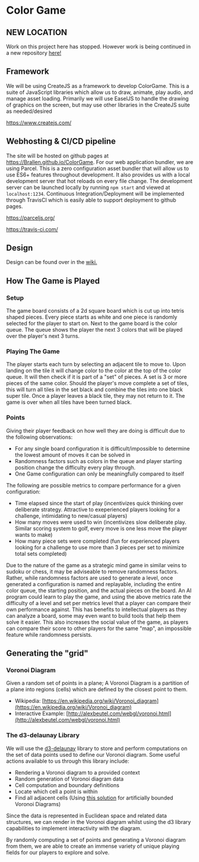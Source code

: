 # Color Game

## NEW LOCATION
Work on this project here has stopped. However work is being continued in a new repository [here!](https://github.com/banio-co/ColorGame)

## Framework

We will be using CreateJS as a framework to develop ColorGame. This is a suite of JavaScript libraries which allow us to draw, animate, play audio, and manage asset loading. Primarily we will use EaselJS to handle the drawing of graphics on the screen,
but may use other libraries in the CreateJS suite as needed/desired

https://www.createjs.com/

## Webhosting & CI/CD pipeline

The site will be hosted on github pages at https://Brallen.github.io/ColorGame. For our web application bundler, we are using Parcel. This is a zero configuration asset bundler that will allow us to use ES6+ features throughout development. It also provides us with a local development server that hot reloads on every file change. The development server can be launched locally by running `npm start` and viewed at `localhost:1234`. Continuous Integration/Deployment will be implemented through TravisCI which is easily able to support deployment to github pages.

https://parceljs.org/

https://travis-ci.com/

## Design
Design can be found over in the [wiki.](https://github.com/Brallen/ColorGame/wiki/Design)

## How The Game is Played

### Setup
The game board consists of a 2d square board which is cut up into tetris shaped pieces. Every piece starts as white and one piece is randomly selected for the player to start on.
Next to the game board is the color queue. The queue shows the player the next 3 colors that will be played over the player's next 3 turns.

### Playing The Game
The player starts each turn by selecting an adjacent tile to move to. Upon landing on the tile it will change color to the color at the top of the color queue. It will then check if it is part of a "set" of pieces. A set is 3 or more pieces of the same color.
Should the player's move complete a set of tiles, this will turn all tiles in the set black and combine the tiles into one black super tile. Once a player leaves a black tile, they may not return to it. The game is over when all tiles have been turned black.

### Points
Giving their player feedback on how well they are doing is difficult due to the following observations:

- For any single board configuration it is difficult/impossible to determine the lowest amount of moves it can be solved in
- Randomness factors such as colors in the queue and player starting position change the difficulty every play through.
- One Game configuration can only be meaningfully compared to itself

The following are possible metrics to compare performance for a given configuration:

- Time elapsed since the start of play (incentivizes quick thinking over deliberate strategy. Attractive to exeperienced players looking for a challenge, intimidating to new/casual players)
- How many moves were used to win (incentivizes slow deliberate play. Similar scoring system to golf, every move is one less move the player wants to make)
- How many piece sets were completed (fun for experienced players looking for a challenge to use more than 3 pieces per set to minimize total sets completed)

Due to the nature of the game as a strategic mind game in similar veins to sudoku or chess, it may be adviseable to remove randomness factors. Rather, while randomness factors are used to generate a level, once generated a configuration is named and replayable, including the entire color queue, the starting position, and the actual pieces on the board. An AI program could learn to play the game, and using the above metrics rate the difficulty of a level and set per metrics level that a player can compare their own performance against. This has benefits to intellectual players as they can analyze a board, some may even want to build tools that help them solve it easier. This also increases the social value of the game, as players can compare their score to other players for the same "map", an impossible feature while randomness persists.

## Generating the "grid"

### Voronoi Diagram
Given a random set of points in a plane; A Voronoi Diagram is a partition of a plane into regions (cells) which are defined by the closest point to them.

 - Wikipedia: [https://en.wikipedia.org/wiki/Voronoi_diagram](https://en.wikipedia.org/wiki/Voronoi_diagram)
 - Interactive Example: [http://alexbeutel.com/webgl/voronoi.html](http://alexbeutel.com/webgl/voronoi.html)

### The d3-delaunay Library
We will use the [d3-delaunay](https://github.com/d3/d3-delaunay) library to store and perform computations on the set of data points used to define our Voronoi diagram. Some useful actions available to us through this library include:
 
 - Rendering a Voronoi diagram to a provided context
 - Random generation of Voronoi diagram data
 - Cell computation and boundary definitions
 - Locate which cell a point is within
 - Find all adjacent cells (Using [this solution](https://observablehq.com/@fil/unconnected-delaunay-neighbors) for artificially bounded Voronoi Diagrams)

Since the data is represented in Euclidean space and related data structures, we can render in the Voronoi diagram whilst using the d3 library capabilities to implement interactivity with the diagram.

By randomly computing a set of points and generating a Voronoi diagram from them, we are able to create an immense variety of unique playing fields for our players to explore and solve.
